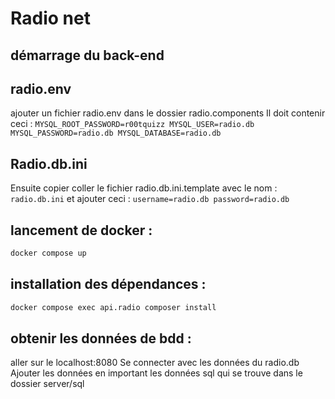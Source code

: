# Radio net


## démarrage du back-end

##  radio.env
ajouter un fichier radio.env dans le dossier radio.components 
Il doit contenir ceci :
`
MYSQL_ROOT_PASSWORD=r00tquizz
MYSQL_USER=radio.db
MYSQL_PASSWORD=radio.db
MYSQL_DATABASE=radio.db
`

## Radio.db.ini 
Ensuite copier coller le fichier radio.db.ini.template avec le nom :
`radio.db.ini` et ajouter ceci :  `username=radio.db
password=radio.db`

## lancement de docker :
``` bash
docker compose up
```

## installation des dépendances : 
```bash 
docker compose exec api.radio composer install
```

## obtenir les données de bdd : 
aller sur le localhost:8080 
Se connecter avec les données du radio.db
Ajouter les données en important les données sql qui se trouve dans le dossier server/sql 